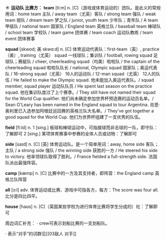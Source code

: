 ☀ <span class="category">**运动队 比赛方：**</span>
<span class="vocabulary">**team**</span> [ti:m] 
<span class="definition">n. [C]（游戏或体育运动的）团队。是此义的常规用词：</span>home team 主队 / away team（尤英）客队 / strong team 强队 / weak team 弱队 / dream team 梦之队 / junior, youth team 少年队；青年队 / A team 甲级队 / national team 国家队 / England team 英格兰队 / baseball team 棒球队 / school team 学校队 / team game 团体赛 / team coach 运动队教练 / team event 团体赛事
           
<span class="vocabulary">**squad**</span> [skwɒd; 美 skwɑ:d]
<span class="definition">n. [C] 体育运动代表队：</span>first-team（英）, practice（美）, training（尤英） squad 一线球队；集训队 / football, rowing squad 足球队；赛艇队 / cheer, cheerleading squad（均美）啦啦队 / the captain of the cheerleading squad 啦啦队队长 / national, Olympic squad 国家队；奥运代表队 / 16-strong squad（尤英） 16人的运动队 / 12-man squad（尤英） 12人的队伍 / He failed to make the Olympic squad. 他未能加入奥运代表队。/ squad member, squad player 运动队队员 / He spent last season on the practice squad. 他在集训队度过了上个赛季。/ They still have not named their squad for the World Cup qualifier. 他们尚未确定参加世界杯预选赛的运动员名单。/ Sean O'Leary has been named in the England squad to tour Argentina. 肖恩·奥利里已入选参加阿根廷巡回赛的英格兰队大名单。/ They've got together a good squad for the World Cup. 他们为世界杯组建了一支优秀的队伍。

<span class="vocabulary">**field**</span> [fi:ld] 
<span class="definition">n. 1 [sing.] 板球和棒球运动中，可指接球而非击球的一队，即守队：</span>了解即可 <span class="definition">2 [sing.] 某项体育赛事中参赛的全体人员或动物：</span>了解即可
 
<span class="vocabulary">**side**</span> [saɪd] 
<span class="definition">n. [C] [英] 体育运动队。是一个简单用词：</span>away, home side 客队；主队 / a strong side 强队 / the winning side 获胜的一方 / He steered his side to victory. 他率领球队取得了胜利。/ France fielded a full-strength side. 法国队派出最强阵容。

<span class="vocabulary">**camp**</span> [kæmp] 
<span class="definition">n. [C] 比赛中的一方及其支持者，即阵营：</span>the England camp 英格兰队阵营

<span class="vocabulary">**all**</span> [ɔ:l] 
<span class="definition">adv. 体育运动或比赛、游戏中可指各方，每方：</span>The score was four all. 比分是四比四平。

<span class="vocabulary">**house**</span> [haʊs] 
<span class="definition">n. [C]（英国某些学校为进行体育比赛将学生分成的）社：</span>了解即可

周边词汇补充：
· crew可表示划船比赛的一支划船队。

· 表示“对手”的词群见[[03敌人 对手]]
